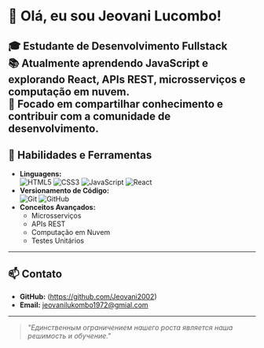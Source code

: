 
# 🌟 Olá, eu sou Jeovani Lucombo! 

🎓 **Estudante de Desenvolvimento Fullstack**  
📚 Atualmente aprendendo **JavaScript** e explorando **React**, **APIs REST**, **microsserviços** e **computação em nuvem**.  
🚀 Focado em compartilhar conhecimento e contribuir com a comunidade de desenvolvimento.  
---

## 💼 Habilidades e Ferramentas

- **Linguagens:**  
  ![HTML5](https://img.shields.io/badge/-HTML5-E34F26?logo=html5&logoColor=white&style=flat)
  ![CSS3](https://img.shields.io/badge/-CSS3-1572B6?logo=css3&logoColor=white&style=flat)
  ![JavaScript](https://img.shields.io/badge/-JavaScript-F7DF1E?logo=javascript&logoColor=black&style=flat)
  ![React](https://img.shields.io/badge/-React-61DAFB?logo=react&logoColor=black&style=flat)  
- **Versionamento de Código:**  
  ![Git](https://img.shields.io/badge/-Git-F05032?logo=git&logoColor=white&style=flat)
  ![GitHub](https://img.shields.io/badge/-GitHub-181717?logo=github&logoColor=white&style=flat)  
- **Conceitos Avançados:**  
  - Microsserviços  
  - APIs REST  
  - Computação em Nuvem  
  - Testes Unitários  
---

## 📫 Contato

- **GitHub:** (https://github.com/Jeovani2002)  
- **Email:** jeovanilukombo1972@gmial.com 
---
> _"Единственным ограничением нашего роста является наша решимость и обучение."_  

